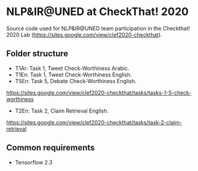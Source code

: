# NLP&IR@UNED at CheckThat! 2020

Source code used for NLP&IR@UNED team participation in the Checkthat! 2020 Lab (https://sites.google.com/view/clef2020-checkthat).


## Folder structure

- T1Ar: Task 1, Tweet Check-Worthiness Arabic.
- T1En: Task 1, Tweet Check-Worthiness English.
- T5En: Task 5, Debate Check-Worthiness English.

https://sites.google.com/view/clef2020-checkthat/tasks/tasks-1-5-check-worthiness


- T2En: Task 2, Claim Retrieval English.

https://sites.google.com/view/clef2020-checkthat/tasks/task-2-claim-retrieval

## Common requirements

- Tensorflow 2.3
